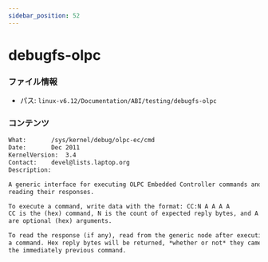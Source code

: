 ```yaml
---
sidebar_position: 52
---
```

# debugfs-olpc

### ファイル情報

- パス: `linux-v6.12/Documentation/ABI/testing/debugfs-olpc`

### コンテンツ

```txt
What:		/sys/kernel/debug/olpc-ec/cmd
Date:		Dec 2011
KernelVersion:	3.4
Contact:	devel@lists.laptop.org
Description:

A generic interface for executing OLPC Embedded Controller commands and
reading their responses.

To execute a command, write data with the format: CC:N A A A A
CC is the (hex) command, N is the count of expected reply bytes, and A A A A
are optional (hex) arguments.

To read the response (if any), read from the generic node after executing
a command. Hex reply bytes will be returned, *whether or not* they came from
the immediately previous command.

```
